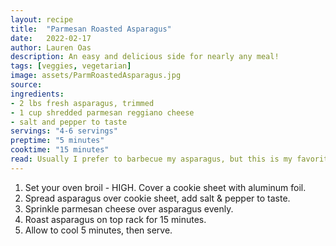 ```yaml
---
layout: recipe
title:  "Parmesan Roasted Asparagus"
date:   2022-02-17
author: Lauren Oas
description: An easy and delicious side for nearly any meal!
tags: [veggies, vegetarian]
image: assets/ParmRoastedAsparagus.jpg
source:  
ingredients:
- 2 lbs fresh asparagus, trimmed
- 1 cup shredded parmesan reggiano cheese
- salt and pepper to taste
servings: "4-6 servings"
preptime: "5 minutes"
cooktime: "15 minutes"
read: Usually I prefer to barbecue my asparagus, but this is my favorite alternative. This is super easy, and goes with chicken or steak. 
---
```

1. Set your oven broil - HIGH. Cover a cookie sheet with aluminum foil.
2. Spread asparagus over cookie sheet, add salt & pepper to taste.
3. Sprinkle parmesan cheese over asparagus evenly. 
4. Roast asparagus on top rack for 15 minutes. 
5. Allow to cool 5 minutes, then serve.